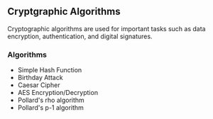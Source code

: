 ## Cryptgraphic Algorithms

Cryptographic algorithms are used for important tasks such as data encryption, authentication, and digital signatures.

### Algorithms
- Simple Hash Function
- Birthday Attack
- Caesar Cipher
- AES Encryption/Decryption
- Pollard's rho algorithm
- Pollard's p-1 algorithm
